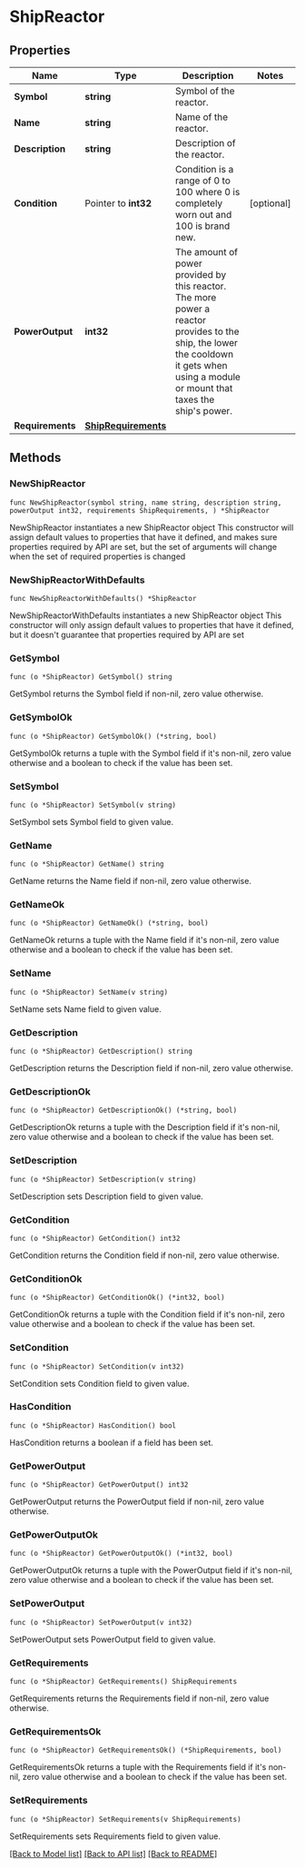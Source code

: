 # ShipReactor

## Properties

Name | Type | Description | Notes
------------ | ------------- | ------------- | -------------
**Symbol** | **string** | Symbol of the reactor. | 
**Name** | **string** | Name of the reactor. | 
**Description** | **string** | Description of the reactor. | 
**Condition** | Pointer to **int32** | Condition is a range of 0 to 100 where 0 is completely worn out and 100 is brand new. | [optional] 
**PowerOutput** | **int32** | The amount of power provided by this reactor. The more power a reactor provides to the ship, the lower the cooldown it gets when using a module or mount that taxes the ship&#39;s power. | 
**Requirements** | [**ShipRequirements**](ShipRequirements.md) |  | 

## Methods

### NewShipReactor

`func NewShipReactor(symbol string, name string, description string, powerOutput int32, requirements ShipRequirements, ) *ShipReactor`

NewShipReactor instantiates a new ShipReactor object
This constructor will assign default values to properties that have it defined,
and makes sure properties required by API are set, but the set of arguments
will change when the set of required properties is changed

### NewShipReactorWithDefaults

`func NewShipReactorWithDefaults() *ShipReactor`

NewShipReactorWithDefaults instantiates a new ShipReactor object
This constructor will only assign default values to properties that have it defined,
but it doesn't guarantee that properties required by API are set

### GetSymbol

`func (o *ShipReactor) GetSymbol() string`

GetSymbol returns the Symbol field if non-nil, zero value otherwise.

### GetSymbolOk

`func (o *ShipReactor) GetSymbolOk() (*string, bool)`

GetSymbolOk returns a tuple with the Symbol field if it's non-nil, zero value otherwise
and a boolean to check if the value has been set.

### SetSymbol

`func (o *ShipReactor) SetSymbol(v string)`

SetSymbol sets Symbol field to given value.


### GetName

`func (o *ShipReactor) GetName() string`

GetName returns the Name field if non-nil, zero value otherwise.

### GetNameOk

`func (o *ShipReactor) GetNameOk() (*string, bool)`

GetNameOk returns a tuple with the Name field if it's non-nil, zero value otherwise
and a boolean to check if the value has been set.

### SetName

`func (o *ShipReactor) SetName(v string)`

SetName sets Name field to given value.


### GetDescription

`func (o *ShipReactor) GetDescription() string`

GetDescription returns the Description field if non-nil, zero value otherwise.

### GetDescriptionOk

`func (o *ShipReactor) GetDescriptionOk() (*string, bool)`

GetDescriptionOk returns a tuple with the Description field if it's non-nil, zero value otherwise
and a boolean to check if the value has been set.

### SetDescription

`func (o *ShipReactor) SetDescription(v string)`

SetDescription sets Description field to given value.


### GetCondition

`func (o *ShipReactor) GetCondition() int32`

GetCondition returns the Condition field if non-nil, zero value otherwise.

### GetConditionOk

`func (o *ShipReactor) GetConditionOk() (*int32, bool)`

GetConditionOk returns a tuple with the Condition field if it's non-nil, zero value otherwise
and a boolean to check if the value has been set.

### SetCondition

`func (o *ShipReactor) SetCondition(v int32)`

SetCondition sets Condition field to given value.

### HasCondition

`func (o *ShipReactor) HasCondition() bool`

HasCondition returns a boolean if a field has been set.

### GetPowerOutput

`func (o *ShipReactor) GetPowerOutput() int32`

GetPowerOutput returns the PowerOutput field if non-nil, zero value otherwise.

### GetPowerOutputOk

`func (o *ShipReactor) GetPowerOutputOk() (*int32, bool)`

GetPowerOutputOk returns a tuple with the PowerOutput field if it's non-nil, zero value otherwise
and a boolean to check if the value has been set.

### SetPowerOutput

`func (o *ShipReactor) SetPowerOutput(v int32)`

SetPowerOutput sets PowerOutput field to given value.


### GetRequirements

`func (o *ShipReactor) GetRequirements() ShipRequirements`

GetRequirements returns the Requirements field if non-nil, zero value otherwise.

### GetRequirementsOk

`func (o *ShipReactor) GetRequirementsOk() (*ShipRequirements, bool)`

GetRequirementsOk returns a tuple with the Requirements field if it's non-nil, zero value otherwise
and a boolean to check if the value has been set.

### SetRequirements

`func (o *ShipReactor) SetRequirements(v ShipRequirements)`

SetRequirements sets Requirements field to given value.



[[Back to Model list]](../README.md#documentation-for-models) [[Back to API list]](../README.md#documentation-for-api-endpoints) [[Back to README]](../README.md)


